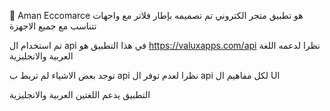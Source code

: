 🌟 Aman Eccomarce
هو تطبيق متجر الكتروني تم تصميمه بإطار فلاتر مع واجهات تتناسب مع جميع الاجهزة

تم استخدام ال api في هذا التطبيق هو https://valuxapps.com/api نظرا لدعمه اللغة العربية والانجليزية

توجد بعض الاشياء لم تربط ب api نظرا لعدم توفر ال api لكل مفاهيم ال UI

التطبيق يدعم اللغتين العربية والانجليزية

